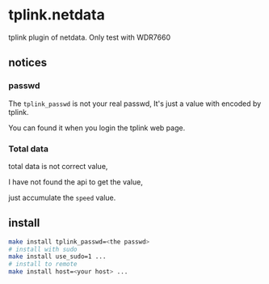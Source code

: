 # tplink.netdata
tplink plugin of netdata.
Only test with WDR7660

## notices
### passwd
The `tplink_passwd` is not your real passwd, It's just a value
with encoded by tplink.

You can found it when you login the tplink web page.

### Total data
total data  is not correct value,

I have not found the api to get the value,

just accumulate the `speed` value.

## install
```bash
make install tplink_passwd=<the passwd>
# install with sudo
make install use_sudo=1 ...
# install to remote
make install host=<your host> ...
```
